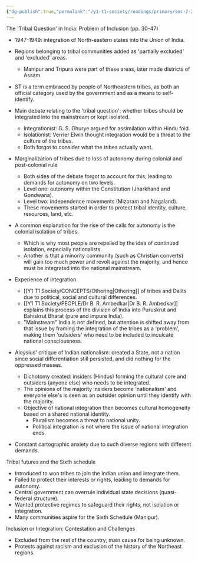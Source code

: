 ```yaml
---
{"dg-publish":true,"permalink":"/y1-t1-society/readings/primary/soc-7-24-roluahpuia-nationalism-in-the-vernacular-states-tribes-and-the-politics-of-peace-in-northeastern-india/"}
---
```


The 'Tribal Question' in India: Problem of Inclusion (pp. 30-47)

- 1947-1949: integration of North-eastern states into the Union of India. 
- Regions belonging to tribal communities added as 'partially excluded' and 'excluded' areas.
	- Manipur and Tripura were part of these areas, later made districts of Assam. 
- ST is a term embraced by people of Northeastern tribes, as both an official category used by the government and as a means to self-identify. 
- Main debate relating to the 'tribal question': whether tribes should be integrated into the mainstream or kept isolated.
	- Integrationist: G. S. Ghurye argued for assimilation within Hindu fold.
	- Isolationist: Verrier Elwin thought integration would be a threat to the culture of the tribes.
	- Both forgot to consider what the tribes actually want. 
- Marginalization of tribes due to loss of autonomy during colonial and post-colonial rule
	- Both sides of the debate forgot to account for this, leading to demands for autonomy on two levels.
	- Level one: autonomy within the Constitution (Jharkhand and Gondwana).
	- Level two: independence movements (Mizoram and Nagaland).
	- These movements started in order to protect tribal identity, culture, resources, land, etc.

- A common explanation for the rise of the calls for autonomy is the colonial isolation of tribes. 
	- Which is why most people are repelled by the idea of continued isolation, especially nationalists. 
	- Another is that a minority community (such as Christian converts) will gain too much power and revolt against the majority, and hence must be integrated into the national mainstream. 

- Experience of integration
	- [[Y1 T1 Society/CONCEPTS/Othering\|Othering]] of tribes and Dalits due to political, social and cultural differences.
	- [[Y1 T1 Society/PEOPLE/Dr B. R. Ambedkar\|Dr B. R. Ambedkar]] explains this process of the division of India into Puruskrut and Bahiskrut Bharat (pure and impure India).
	- "Mainstream" India is not defined, but attention is shifted away from that issue by framing the integration of the tribes as a 'problem', making them 'outsiders' who need to be included to inculcate national consciousness. 
- Aloysius' critique of Indian nationalism: created a State, not a nation since social differentiation still persisted, and did nothing for the oppressed masses. 
	- Dichotomy created: insiders (Hindus) forming the cultural core and outsiders (anyone else) who needs to be integrated.
	- The opinions of the majority insiders become 'nationalism' and everyone else's is seen as an outsider opinion until they identify with the majority.
	- Objective of national integration then becomes cultural homogeneity based on a shared national identity.
		- Pluralism becomes a threat to national unity. 
		- Political integration is not where the issue of national integration ends. 
 - Constant cartographic anxiety due to such diverse regions with different demands. 

Tribal futures and the Sixth schedule
- Introduced to woo tribes to join the Indian union and integrate them.
- Failed to protect their interests or rights, leading to demands for autonomy. 
- Central government can overrule individual state decisions (quasi-federal structure).
- Wanted protective regimes to safeguard their rights, not isolation or integration.
- Many communities aspire for the Sixth Schedule (Manipur).

Inclusion or Integration: Contestation and Challenges
- Excluded from the rest of the country, main cause for being unknown.
- Protests against racism and exclusion of the history of the Northeast regions. 